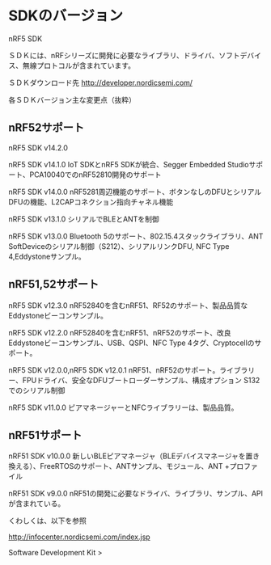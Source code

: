 # SDKのバージョン

nRF5 SDK

ＳＤＫには、nRFシリーズに開発に必要なライブラリ、ドライバ、ソフトデバイス、無線プロトコルが含まれています。

ＳＤＫダウンロード先
http://developer.nordicsemi.com/

各ＳＤＫバージョン主な変更点（抜粋）

## nRF52サポート

nRF5 SDK v14.2.0

nRF5 SDK v14.1.0 IoT SDKとnRF5 SDKが統合、Segger Embedded Studioサポート、PCA10040でのnRF52810開発のサポート

nRF5 SDK v14.0.0 nRF5281周辺機能のサポート、ボタンなしのDFUとシリアルDFUの機能、L2CAPコネクション指向チャネル機能

nRF5 SDK v13.1.0 シリアルでBLEとANTを制御

nRF5 SDK v13.0.0 Bluetooth 5のサポート、802.15.4スタックライブラリ、ANT SoftDeviceのシリアル制御（S212）、シリアルリンクDFU, NFC Type 4,Eddystoneサンプル。

## nRF51,52サポート

nRF5 SDK v12.3.0 nRF52840を含むnRF51、RF52のサポート、製品品質なEddystoneビーコンサンプル。

nRF5 SDK v12.2.0 nRF52840を含むnRF51、nRF52のサポート、改良Eddystoneビーコンサンプル、USB、QSPI、NFC Type 4タグ、Cryptocellのサポート。

nRF5 SDK v12.0.0,nRF5 SDK v12.0.1 nRF51、nRF52のサポート。ライブラリー、FPUドライバ、安全なDFUブートローダーサンプル、構成オプション S132でのシリアル制御

nRF5 SDK v11.0.0 ピアマネージャーとNFCライブラリーは、製品品質。

## nRF51サポート

nRF51 SDK v10.0.0 新しいBLEピアマネージャ（BLEデバイスマネージャを置き換える）、FreeRTOSのサポート、ANTサンプル、モジュール、ANT +プロファイル

nRF51 SDK v9.0.0  nRF51の開発に必要なドライバ、ライブラリ、サンプル、APIが含まれている。

くわしくは、以下を参照

http://infocenter.nordicsemi.com/index.jsp

Software Development Kit >
